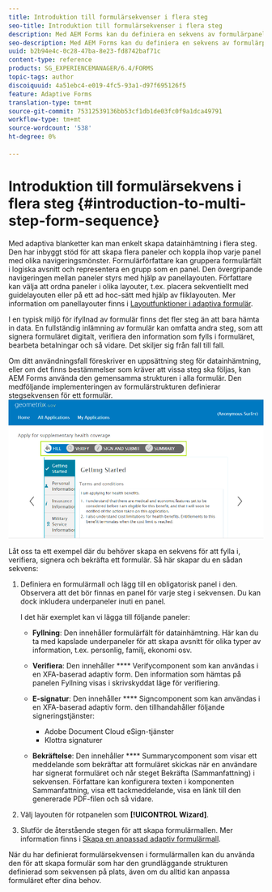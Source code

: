 ```yaml
---
title: Introduktion till formulärsekvenser i flera steg
seo-title: Introduktion till formulärsekvenser i flera steg
description: Med AEM Forms kan du definiera en sekvens av formulärpanel där du vill att användarna ska navigera och fylla i ett anpassat formulär.
seo-description: Med AEM Forms kan du definiera en sekvens av formulärpanel där du vill att användarna ska navigera och fylla i ett anpassat formulär.
uuid: b2b94e4c-0c28-47ba-8e23-fd8742baf71c
content-type: reference
products: SG_EXPERIENCEMANAGER/6.4/FORMS
topic-tags: author
discoiquuid: 4a51ebc4-e019-4fc5-93a1-d97f695126f5
feature: Adaptive Forms
translation-type: tm+mt
source-git-commit: 75312539136bb53cf1db1de03fc0f9a1dca49791
workflow-type: tm+mt
source-wordcount: '538'
ht-degree: 0%

---
```



# Introduktion till formulärsekvens i flera steg {#introduction-to-multi-step-form-sequence}

Med adaptiva blanketter kan man enkelt skapa datainhämtning i flera steg. Den har inbyggt stöd för att skapa flera paneler och koppla ihop varje panel med olika navigeringsmönster. Formulärförfattare kan gruppera formulärfält i logiska avsnitt och representera en grupp som en panel. Den övergripande navigeringen mellan paneler styrs med hjälp av panellayouten. Författare kan välja att ordna paneler i olika layouter, t.ex. placera sekventiellt med guidelayouten eller på ett ad hoc-sätt med hjälp av fliklayouten. Mer information om panellayouter finns i [Layoutfunktioner i adaptiva formulär](/help/forms/using/layout-capabilities-adaptive-forms.md).

I en typisk miljö för ifyllnad av formulär finns det fler steg än att bara hämta in data. En fullständig inlämning av formulär kan omfatta andra steg, som att signera formuläret digitalt, verifiera den information som fylls i formuläret, bearbeta betalningar och så vidare. Det skiljer sig från fall till fall.

Om ditt användningsfall föreskriver en uppsättning steg för datainhämtning, eller om det finns bestämmelser som kräver att vissa steg ska följas, kan AEM Forms använda den gemensamma strukturen i alla formulär. Den medföljande implementeringen av formulärstrukturen definierar stegsekvensen för ett formulär. ![Exempel på en formulärsekvens i flera steg](assets/formpipeline.png)

Låt oss ta ett exempel där du behöver skapa en sekvens för att fylla i, verifiera, signera och bekräfta ett formulär. Så här skapar du en sådan sekvens:

1. Definiera en formulärmall och lägg till en obligatorisk panel i den. Observera att det bör finnas en panel för varje steg i sekvensen. Du kan dock inkludera underpaneler inuti en panel.

   I det här exemplet kan vi lägga till följande paneler:

   * **Fyllning**: Den innehåller formulärfält för datainhämtning. Här kan du ta med kapslade underpaneler för att skapa avsnitt för olika typer av information, t.ex. personlig, familj, ekonomi osv.
   * **Verifiera**: Den innehåller  **** Verifycomponent som kan användas i en XFA-baserad adaptiv form. Den information som hämtas på panelen Fyllning visas i skrivskyddat läge för verifiering.
   * **E-signatur**: Den innehåller  **** Signcomponent som kan användas i en XFA-baserad adaptiv form. den tillhandahåller följande signeringstjänster:

      * Adobe Document Cloud eSign-tjänster
      * Klottra signaturer
   * **Bekräftelse**: Den innehåller  **** Summarycomponent som visar ett meddelande som bekräftar att formuläret skickas när en användare har signerat formuläret och når steget Bekräfta (Sammanfattning) i sekvensen. Författare kan konfigurera texten i komponenten Sammanfattning, visa ett tackmeddelande, visa en länk till den genererade PDF-filen och så vidare.


1. Välj layouten för rotpanelen som **[!UICONTROL Wizard]**.
1. Slutför de återstående stegen för att skapa formulärmallen. Mer information finns i [Skapa en anpassad adaptiv formulärmall](/help/forms/using/custom-adaptive-forms-templates.md).

När du har definierat formulärsekvensen i formulärmallen kan du använda den för att skapa formulär som har den grundläggande strukturen definierad som sekvensen på plats, även om du alltid kan anpassa formuläret efter dina behov.

